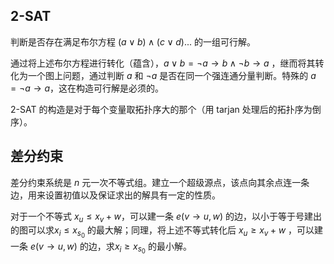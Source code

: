 ## 2-SAT

判断是否存在满足布尔方程 $(a\vee b)\wedge (c\vee d)...$ 的一组可行解。

通过将上述布尔方程进行转化（蕴含），$a\vee b=\neg a \rightarrow b \wedge \neg b \rightarrow a$ ，继而将其转化为一个图上问题，通过判断 $a$ 和 $\neg a$ 是否在同一个强连通分量判断。特殊的 $a = \neg a \rightarrow a$，这在构造可行解是必须的。

2-SAT 的构造是对于每个变量取拓扑序大的那个（用 tarjan 处理后的拓扑序为倒序）。

## 差分约束

差分约束系统是 $n$ 元一次不等式组。建立一个超级源点，该点向其余点连一条边，用来设置初值以及保证求出的解具有一定的性质。

对于一个不等式 $x_u \leq x_v + w$，可以建一条 $e(v \rightarrow u, w)$ 的边，以小于等于号建出的图可以求$x_i \leq x_{s_0}$ 的最大解；同理，将上述不等式转化后 $x_u \geq x_v + w$ ，可以建一条 $e(v \rightarrow u, w)$ 的边，求$x_i \geq x_{s_0}$ 的最小解。